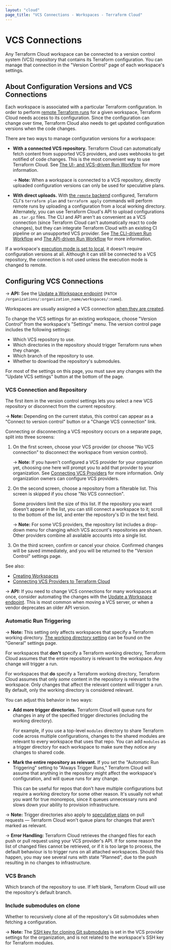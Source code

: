 ```yaml
---
layout: "cloud"
page_title: "VCS Connections - Workspaces - Terraform Cloud"
---
```


# VCS Connections

[remote operations]: ../run/index.html
[remote backend]: /docs/backends/types/remote.html
[execution mode]: ./settings.html#execution-mode

Any Terraform Cloud workspace can be connected to a version control system (VCS) repository that contains its Terraform configuration. You can manage that connection in the "Version Control" page of each workspace's settings.

## About Configuration Versions and VCS Connections

Each workspace is associated with a particular Terraform configuration. In order to perform [remote Terraform runs][remote operations] for a given workspace, Terraform Cloud needs access to its configuration. Since the configuration can change over time, Terraform Cloud also needs to get updated configuration versions when the code changes.

There are two ways to manage configuration versions for a workspace:

- **With a connected VCS repository.** Terraform Cloud can automatically fetch content from supported VCS providers, and uses webhooks to get notified of code changes. This is the most convenient way to use Terraform Cloud. See [The UI- and VCS-driven Run Workflow](../run/ui.html) for more information.

    -> **Note:** When a workspace is connected to a VCS repository, directly uploaded configuration versions can only be used for speculative plans.
- **With direct uploads.** With [the `remote` backend][remote backend] configured, Terraform CLI's `terraform plan` and `terraform apply` commands will perform remote runs by uploading a configuration from a local working directory. Alternately, you can use Terraform Cloud's API to upload configurations as `.tar.gz` files. The CLI and API aren't as convenient as a VCS connection (since Terraform Cloud can't automatically react to code changes), but they can integrate Terraform Cloud with an existing CI pipeline or an unsupported VCS provider. See [The CLI-driven Run Workflow](../run/cli.html) and [The API-driven Run Workflow](../run/api.html) for more information.

If a workspace's [execution mode is set to local][execution mode], it doesn't require configuration versions at all. Although it can still be connected to a VCS repository, the connection is not used unless the execution mode is changed to remote.

## Configuring VCS Connections

-> **API:** See the [Update a Workspace endpoint](../api/workspaces.html#update-a-workspace) (`PATCH /organizations/:organization_name/workspaces/:name`).

Workspaces are usually assigned a VCS connection [when they are created](./creating.html).

To change the VCS settings for an existing workspace, choose "Version Control" from the workspace's "Settings" menu. The version control page includes the following settings:

- Which VCS repository to use.
- Which directories in the repository should trigger Terraform runs when they change.
- Which branch of the repository to use.
- Whether to download the repository's submodules.

For most of the settings on this page, you must save any changes with the "Update VCS settings" button at the bottom of the page.

### VCS Connection and Repository

The first item in the version control settings lets you select a new VCS repository or disconnect from the current repository.

-> **Note:** Depending on the current status, this control can appear as a "Connect to version control" button or a "Change VCS connection" link.

Connecting or disconnecting a VCS repository occurs on a separate page, split into three screens:

1. On the first screen, choose your VCS provider (or choose "No VCS connection" to disconnect the workspace from version control).

    -> **Note:** If you haven't configured a VCS provider for your organization yet, choosing one here will prompt you to add that provider to your organization. See [Connecting VCS Providers](../vcs/index.html) for more information. Only organization owners can configure VCS providers.

2. On the second screen, choose a repository from a filterable list. This screen is skipped if you chose "No VCS connection".

    Some providers limit the size of this list. If the repository you want doesn't appear in the list, you can still connect a workspace to it; scroll to the bottom of the list, and enter the repository's ID in the text field.

    -> **Note:** For some VCS providers, the repository list includes a drop-down menu for changing which VCS account's repositories are shown. Other providers combine all available accounts into a single list.

3. On the third screen, confirm or cancel your choice. Confirmed changes will be saved immediately, and you will be returned to the "Version Control" settings page.

See also:

- [Creating Workspaces](./creating.html)
- [Connecting VCS Providers to Terraform Cloud](../vcs/index.html)

-> **API:** If you need to change VCS connections for many workspaces at once, consider automating the changes with the [Update a Workspace endpoint](../api/workspaces.html#update-a-workspace). This is most common when moving a VCS server, or when a vendor deprecates an older API version.

### Automatic Run Triggering

-> **Note:** This setting only affects workspaces that specify a Terraform working directory. [The working directory setting](./settings.html#terraform-working-directory) can be found on the "General" settings page.

For workspaces that **don't** specify a Terraform working directory, Terraform Cloud assumes that the entire repository is relevant to the workspace. Any change will trigger a run.

For workspaces that **do** specify a Terraform working directory, Terraform Cloud assumes that only _some_ content in the repository is relevant to the workspace. Only changes that affect the relevant content will trigger a run. By default, only the working directory is considered relevant.

You can adjust this behavior in two ways:

- **Add more trigger directories.** Terraform Cloud will queue runs for changes in any of the specified trigger directories (including the working directory).

    For example, if you use a top-level `modules` directory to share Terraform code across multiple configurations, changes to the shared modules are relevant to every workspace that uses that repo. You can add `modules` as a trigger directory for each workspace to make sure they notice any changes to shared code.
- **Mark the entire repository as relevant.** If you set the "Automatic Run Triggering" setting to "Always Trigger Runs," Terraform Cloud will assume that anything in the repository might affect the workspace's configuration, and will queue runs for any change.

    This can be useful for repos that don't have multiple configurations but require a working directory for some other reason. It's usually not what you want for true monorepos, since it queues unnecessary runs and slows down your ability to provision infrastructure.

-> **Note:** Trigger directories also apply to [speculative plans](./index.html#speculative-plans) on pull requests — Terraform Cloud won't queue plans for changes that aren't marked as relevant.

-> **Error Handling:** Terraform Cloud retrieves the changed files for each push or pull request using your VCS provider's API. If for some reason the list of changed files cannot be retrieved, or if it is too large to process, the default behaviour is to trigger runs on all attached workspaces. Should this happen, you may see several runs with state "Planned", due to the push resulting in no changes to infrastructure.

### VCS Branch

Which branch of the repository to use. If left blank, Terraform Cloud will use the repository's default branch.

### Include submodules on clone

Whether to recursively clone all of the repository's Git submodules when fetching a configuration.

-> **Note:** The [SSH key for cloning Git submodules](../vcs/index.html#ssh-keys) is set in the VCS provider settings for the organization, and is not related to the workspace's SSH key for Terraform modules.
